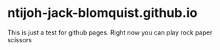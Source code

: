 # ntijoh-jack-blomquist.github.io

This is just a test for github pages.
Right now you can play rock paper scissors
